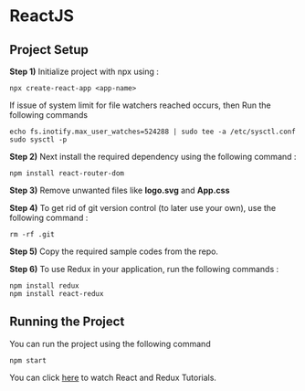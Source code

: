 # ReactJS


## Project Setup

**Step 1)** Initialize project with npx using : 
```
npx create-react-app <app-name>
```
If issue of system limit for file watchers reached occurs, then Run the following commands
```
echo fs.inotify.max_user_watches=524288 | sudo tee -a /etc/sysctl.conf
sudo sysctl -p
```

**Step 2)** Next install the required dependency using the following command : 
```
npm install react-router-dom
```

**Step 3)** Remove unwanted files like **logo.svg** and **App.css**


**Step 4)** To get rid of git version control (to later use your own), use the following command : 
```
rm -rf .git
```


**Step 5)** Copy the required sample codes from the repo.

**Step 6)** To use Redux in your application, run the following commands : 
```
npm install redux
npm install react-redux
```


## Running the Project

You can run the project using the following command
```
npm start
```

You can click 
[here](https://www.youtube.com/watch?v=iuj86pSduu0&list=PL4cUxeGkcC9ij8CfkAY2RAGb-tmkNwQHG&index=1)
to watch React and Redux Tutorials.

